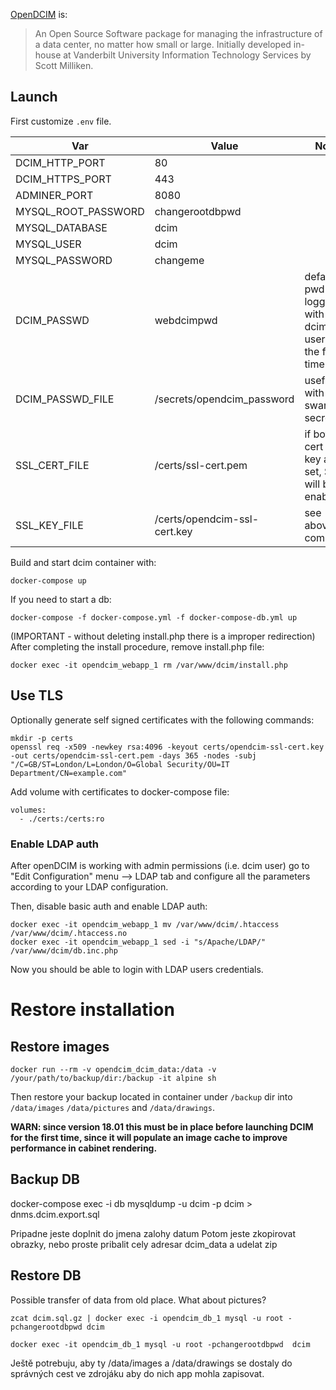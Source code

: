 [OpenDCIM](https://www.opendcim.org) is:

> An Open Source Software package for managing the infrastructure of a 
> data center, no matter how small or large.  Initially developed 
> in-house at Vanderbilt University Information Technology Services by 
> Scott Milliken.  

## Launch

First customize `.env` file.

| Var               | Value                                | Note |
|-------------------|--------------------------------------|------|
|DCIM_HTTP_PORT          |80                                    |      |
|DCIM_HTTPS_PORT          |443                                    |      |
|ADMINER_PORT       |8080                                  |      |
|MYSQL_ROOT_PASSWORD|changerootdbpwd                       |      |
|MYSQL_DATABASE     |dcim                                  |      |
|MYSQL_USER         |dcim                                  |      |
|MYSQL_PASSWORD     |changeme                              |      |
|DCIM_PASSWD   |webdcimpwd    |default pwd for logging with dcim user for the first time  |
|DCIM_PASSWD_FILE   |/secrets/opendcim_password    |useful with swarm secrets |
|SSL_CERT_FILE      |/certs/ssl-cert.pem|if both cert and key are set, SSL will be enabled      |
|SSL_KEY_FILE       |/certs/opendcim-ssl-cert.key|see above comment      |


Build and start dcim container with:

    docker-compose up

If you need to start a db:

    docker-compose -f docker-compose.yml -f docker-compose-db.yml up

(IMPORTANT - without deleting install.php there is a improper redirection)
After completing the install procedure, remove install.php file:

    docker exec -it opendcim_webapp_1 rm /var/www/dcim/install.php

## Use TLS

Optionally generate self signed certificates with the following commands:

    mkdir -p certs
    openssl req -x509 -newkey rsa:4096 -keyout certs/opendcim-ssl-cert.key -out certs/opendcim-ssl-cert.pem -days 365 -nodes -subj "/C=GB/ST=London/L=London/O=Global Security/OU=IT Department/CN=example.com"

Add volume with certificates to docker-compose file:

    volumes:
      - ./certs:/certs:ro 
 

### Enable LDAP auth

After openDCIM is working with admin permissions (i.e. dcim user) go to "Edit Configuration" menu --> LDAP tab and configure all
the parameters according to your LDAP configuration.

Then, disable basic auth and enable LDAP auth:

    docker exec -it opendcim_webapp_1 mv /var/www/dcim/.htaccess /var/www/dcim/.htaccess.no
    docker exec -it opendcim_webapp_1 sed -i "s/Apache/LDAP/" /var/www/dcim/db.inc.php

Now you should be able to login with LDAP users credentials.

# Restore installation

## Restore images

    docker run --rm -v opendcim_dcim_data:/data -v /your/path/to/backup/dir:/backup -it alpine sh

Then restore your backup located in container under `/backup` dir into `/data/images` `/data/pictures` and `/data/drawings`.

**WARN: since version 18.01 this must be in place before launching DCIM for the first time, since 
it will populate an image cache to improve performance in cabinet rendering.**

## Backup DB

docker-compose exec -i db mysqldump -u dcim -p dcim > dnms.dcim.export.sql

Pripadne jeste doplnit do jmena zalohy datum
Potom jeste zkopirovat obrazky, nebo proste pribalit cely adresar dcim_data a udelat zip

## Restore DB

Possible transfer of data from old place.
What about pictures? 

    zcat dcim.sql.gz | docker exec -i opendcim_db_1 mysql -u root -pchangerootdbpwd dcim

    docker exec -it opendcim_db_1 mysql -u root -pchangerootdbpwd  dcim

Ještě potrebuju, aby ty /data/images a /data/drawings se dostaly do správných cest ve zdrojáku
aby do nich app mohla zapisovat.

